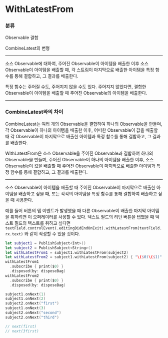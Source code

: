 # WithLatestFrom

### 분류

Observable 결합

CombineLatest의 변형

---

소스 Observable에 대하여, 주어진 Observable이 아이템을 배출한 이후 소스 Observable이 아이템을 배출할 때, 각 스트림이 마지막으로 배출한 아이템을 특정 함수를 통해 결합하고, 그 결과를 배출한다.

특정 함수는 주어질 수도, 주어지지 않을 수도 있다. 주어지지 않았다면, 결합한 Observable이 아이템을 배출할 때 주어진 Observable의 아이템을 배출한다.

---

### CombineLatest와의 차이

CombineLatest는 여러 개의 Observable을 결합하여 하나의 Observable을 만들며, 각 Observable이 하나의 아이템을 배출한 이후, 어떠한 Observable이 값을 배출할 때 각 Observable이 마지막으로 배출한 아이템과 특정 함수를 통해 결합하고, 그 결과를 배출한다.

WithLatestFrom은 소스 Observable을 주어진 Observable과 결합하여 하나의 Observable을 만들며, 주어진 Observable이 하나의 아이템을 배출한 이후, 소스 Observable이 값을 배출할 때 주어진 Observable이 마지막으로 배출한 아이템과 특정 함수를 통해 결합하고, 그 결과를 배출한다.

---

소스 Observable이 아이템을 배출할 때 주어진 Observable이 마지막으로 배출한 아이템을 배출하고 싶을 때, 또는 각각의 아이템을 특정 함수를 통해 결합하여 배출하고 싶을 때 사용한다.

예를 들어 버튼의 탭 이벤트가 발생했을 때 다른 Observable이 배출한 마지막 아이템을 취하려면 이 오퍼레이터를 사용할 수 있다. 텍스트 필드의 리턴 버튼을 탭했을 때 텍스트 필드의 텍스트를 취하고 싶다면 `textField.controlEvent(.editingDidEndOnExit).withLatestFrom(textField.rx.text)` 와 같이 작성할 수 있을 것이다.

```swift
let subject1 = PublishSubject<Int>()
let subject2 = PublishSubject<String>()
let withLatestFrom1 = subject1.withLatestFrom(subject2)
let withLatestFrom2 = subject1.withLatestFrom(subject2) { "\($0)\($1)" }
withLatestFrom1
  .subscribe { print($0) }
  .disposed(by: disposeBag)
withLatestFrom2
  .subscribe { print($0) }
  .disposed(by: disposeBag)

subject1.onNext(1)
subject1.onNext(2)
subject2.onNext("first")
subject1.onNext(3)
subject2.onNext("second")
subject2.onNext("third")

// next(first)
// next(3first)
```

